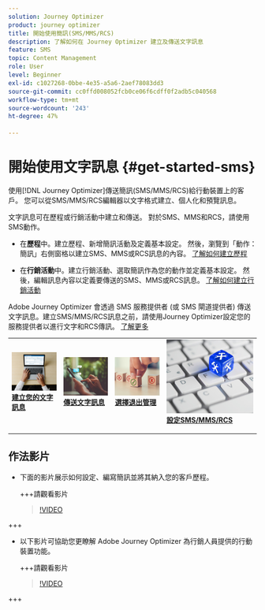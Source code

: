 ```yaml
---
solution: Journey Optimizer
product: journey optimizer
title: 開始使用簡訊(SMS/MMS/RCS)
description: 了解如何在 Journey Optimizer 建立及傳送文字訊息
feature: SMS
topic: Content Management
role: User
level: Beginner
exl-id: c1027268-0bbe-4e35-a5a6-2aef78083dd3
source-git-commit: cc0ffd008052fcb0ce06f6cdff0f2adb5c040568
workflow-type: tm+mt
source-wordcount: '243'
ht-degree: 47%

---
```


# 開始使用文字訊息 {#get-started-sms}

使用[!DNL Journey Optimizer]傳送簡訊(SMS/MMS/RCS)給行動裝置上的客戶。 您可以從SMS/MMS/RCS編輯器以文字格式建立、個人化和預覽訊息。

文字訊息可在歷程或行銷活動中建立和傳送。 對於SMS、MMS和RCS，請使用SMS動作。

* 在&#x200B;**歷程**&#x200B;中。建立歷程、新增簡訊活動及定義基本設定。 然後，瀏覽到「動作：簡訊」右側窗格以建立SMS、MMS或RCS訊息的內容。 [了解如何建立歷程](../building-journeys/journey-gs.md)

* 在&#x200B;**行銷活動**&#x200B;中。建立行銷活動、選取簡訊作為您的動作並定義基本設定。 然後，編輯訊息內容以定義要傳送的SMS、MMS或RCS訊息。 [了解如何建立行銷活動](../campaigns/create-campaign.md#configure)

Adobe Journey Optimizer 會透過 SMS 服務提供者 (或 SMS 閘道提供者) 傳送文字訊息。建立SMS/MMS/RCS訊息之前，請使用Journey Optimizer設定您的服務提供者以進行文字和RCS傳訊。 [了解更多](sms-configuration.md)

<table style="table-layout:fixed"><tr style="border: 0;">
<td>
<a href="create-sms.md">
<img alt="銷售機會" src="../assets/do-not-localize/sms-create.jpeg">
</a>
<div><a href="create-sms.md"><strong>建立您的文字訊息</strong>
</div>
<p>
</td>
<td>
<a href="send-sms.md">
<img alt="不頻繁" src="../assets/do-not-localize/sms-sending.jpg">
</a>
<div>
<a href="send-sms.md"><strong>傳送文字訊息</strong></a>
</div>
<p></td>
<td>
<a href="sms-opt-out.md">
<img alt="驗證" src="../assets/do-not-localize/sms-opt-out.jpg">
</a>
<div>
<a href="sms-opt-out.md"><strong>選擇退出管理</strong></a>
</div>
<p>
</td>
<td>
<a href="sms-configuration.md">
<img alt="驗證" src="../assets/do-not-localize/sms-config.jpg">
</a>
<div>
<a href="sms-configuration.md"><strong>設定SMS/MMS/RCS</strong></a>
</div>
<p>
</td>
</tr></table>

## 作法影片

* 下面的影片展示如何設定、編寫簡訊並將其納入您的客戶歷程。

  +++請觀看影片

  >[!VIDEO](https://video.tv.adobe.com/v/3420509?learn=on)

+++

* 以下影片可協助您更瞭解 Adobe Journey Optimizer 為行銷人員提供的行動裝置功能。


  +++請觀看影片

  >[!VIDEO](https://video.tv.adobe.com/v/3426021?quality=12&learn=on)

+++
